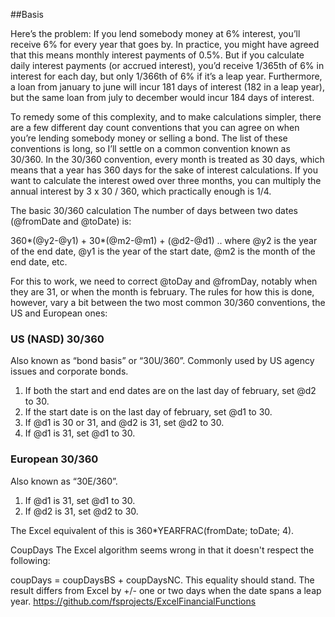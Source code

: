 ##Basis

Here’s the problem: If you lend somebody money at 6% interest, you’ll receive 6% for every year that goes by. In practice, you might have agreed that this means monthly interest payments of 0.5%. But if you calculate daily interest payments (or accrued interest), you’d receive 1/365th of 6% in interest for each day, but only 1/366th of 6% if it’s a leap year. Furthermore, a loan from january to june will incur 181 days of interest (182 in a leap year), but the same loan from july to december would incur 184 days of interest.

To remedy some of this complexity, and to make calculations simpler, there are a few different day count conventions that you can agree on when you’re lending somebody money or selling a bond. The list of these conventions is long, so I’ll settle on a common convention known as 30/360. In the 30/360 convention, every month is treated as 30 days, which means that a year has 360 days for the sake of interest calculations. If you want to calculate the interest owed over three months, you can multiply the annual interest by 3 x 30 / 360, which practically enough is 1/4.

The basic 30/360 calculation
The number of days between two dates (@fromDate and @toDate) is:

360*(@y2-@y1) + 30*(@m2-@m1) + (@d2-@d1)
.. where @y2 is the year of the end date, @y1 is the year of the start date, @m2 is the month of the end date, etc.

For this to work, we need to correct @toDay and @fromDay, notably when they are 31, or when the month is february. The rules for how this is done, however, vary a bit between the two most common 30/360 conventions, the US and European ones:

### US (NASD) 30/360
Also known as “bond basis” or “30U/360”. Commonly used by US agency issues and corporate bonds.

1. If both the start and end dates are on the last day of february, set @d2 to 30.
1. If the start date is on the last day of february, set @d1 to 30.
1. If @d1 is 30 or 31, and @d2 is 31, set @d2 to 30.
1. If @d1 is 31, set @d1 to 30.

### European 30/360

Also known as “30E/360”.

1. If @d1 is 31, set @d1 to 30.
1. If @d2 is 31, set @d2 to 30.

The Excel equivalent of this is 360*YEARFRAC(fromDate; toDate; 4).

CoupDays
The Excel algorithm seems wrong in that it doesn't respect the following:

coupDays = coupDaysBS + coupDaysNC.
This equality should stand. The result differs from Excel by +/- one or two days when the date spans a leap year.
https://github.com/fsprojects/ExcelFinancialFunctions